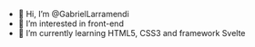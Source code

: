 - 👋 Hi, I’m @GabrielLarramendi
- 👀 I’m interested in front-end 
- 🌱 I’m currently learning HTML5, CSS3 and framework Svelte

<!---
GabrielLarramendi/GabrielLarramendi is a ✨ special ✨ repository because its `README.md` (this file) appears on your GitHub profile.
You can click the Preview link to take a look at your changes.
--->
